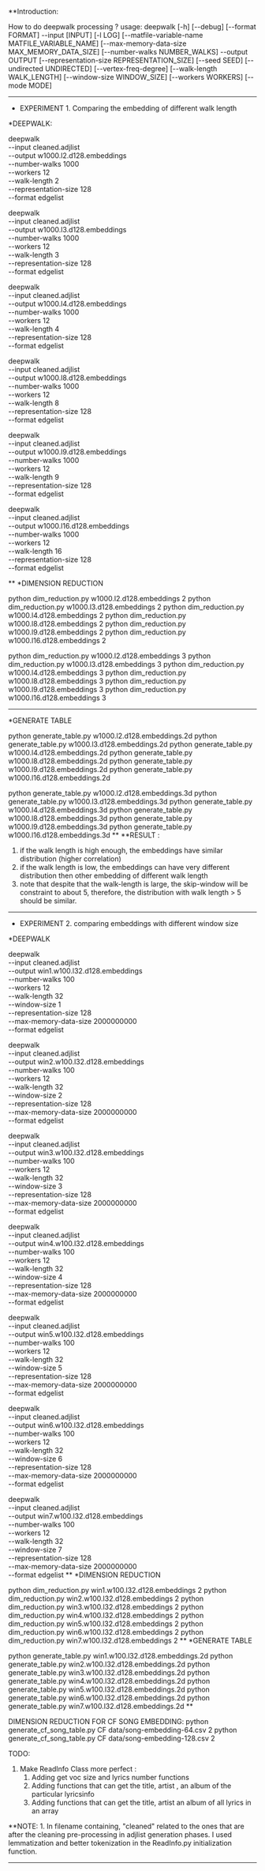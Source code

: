 **Introduction:

How to do deepwalk processing ?
usage: deepwalk [-h] [--debug] [--format FORMAT] --input [INPUT] [-l LOG]
                [--matfile-variable-name MATFILE_VARIABLE_NAME]
                [--max-memory-data-size MAX_MEMORY_DATA_SIZE]
                [--number-walks NUMBER_WALKS] --output OUTPUT
                [--representation-size REPRESENTATION_SIZE] [--seed SEED]
                [--undirected UNDIRECTED] [--vertex-freq-degree]
                [--walk-length WALK_LENGTH] [--window-size WINDOW_SIZE]
                [--workers WORKERS] [--mode MODE]
***
* EXPERIMENT 1.  Comparing the embedding of different walk length

*DEEPWALK:

deepwalk \
  --input cleaned.adjlist \
  --output w1000.l2.d128.embeddings \
  --number-walks 1000 \
  --workers 12 \
  --walk-length 2 \
  --representation-size 128 \
  --format edgelist

deepwalk \
  --input cleaned.adjlist \
  --output w1000.l3.d128.embeddings \
  --number-walks 1000 \
  --workers 12 \
  --walk-length 3 \
  --representation-size 128 \
  --format edgelist

deepwalk \
  --input cleaned.adjlist \
  --output w1000.l4.d128.embeddings \
  --number-walks 1000 \
  --workers 12 \
  --walk-length 4 \
  --representation-size 128 \
  --format edgelist


deepwalk \
  --input cleaned.adjlist \
  --output w1000.l8.d128.embeddings \
  --number-walks 1000 \
  --workers 12 \
  --walk-length 8 \
  --representation-size 128 \
  --format edgelist

deepwalk \
  --input cleaned.adjlist \
  --output w1000.l9.d128.embeddings \
  --number-walks 1000 \
  --workers 12 \
  --walk-length 9 \
  --representation-size 128 \
  --format edgelist

deepwalk \
  --input cleaned.adjlist \
  --output w1000.l16.d128.embeddings \
  --number-walks 1000 \
  --workers 12 \
  --walk-length 16 \
  --representation-size 128 \
  --format edgelist  

**
*DIMENSION REDUCTION

python dim_reduction.py w1000.l2.d128.embeddings 2
python dim_reduction.py w1000.l3.d128.embeddings 2
python dim_reduction.py w1000.l4.d128.embeddings 2
python dim_reduction.py w1000.l8.d128.embeddings 2
python dim_reduction.py w1000.l9.d128.embeddings 2
python dim_reduction.py w1000.l16.d128.embeddings 2


python dim_reduction.py w1000.l2.d128.embeddings 3
python dim_reduction.py w1000.l3.d128.embeddings 3
python dim_reduction.py w1000.l4.d128.embeddings 3
python dim_reduction.py w1000.l8.d128.embeddings 3
python dim_reduction.py w1000.l9.d128.embeddings 3
python dim_reduction.py w1000.l16.d128.embeddings 3
***
*GENERATE TABLE

python generate_table.py w1000.l2.d128.embeddings.2d
python generate_table.py w1000.l3.d128.embeddings.2d
python generate_table.py w1000.l4.d128.embeddings.2d
python generate_table.py w1000.l8.d128.embeddings.2d
python generate_table.py w1000.l9.d128.embeddings.2d
python generate_table.py w1000.l16.d128.embeddings.2d

python generate_table.py w1000.l2.d128.embeddings.3d
python generate_table.py w1000.l3.d128.embeddings.3d
python generate_table.py w1000.l4.d128.embeddings.3d
python generate_table.py w1000.l8.d128.embeddings.3d
python generate_table.py w1000.l9.d128.embeddings.3d
python generate_table.py w1000.l16.d128.embeddings.3d
**
**RESULT :
1. if the walk length is high enough, the embeddings have similar distribution (higher correlation)
2. if the walk length is low, the embeddings can have very different distribution then other embedding of different walk length
3. note that despite that the walk-length is large, the skip-window will be constraint to about 5, therefore, the distribution with walk length > 5 should be similar.
***
* EXPERIMENT 2. comparing embeddings with different window size

*DEEPWALK

deepwalk \
  --input cleaned.adjlist \
  --output win1.w100.l32.d128.embeddings \
  --number-walks 100 \
  --workers 12 \
  --walk-length 32 \
  --window-size 1 \
  --representation-size 128 \
  --max-memory-data-size 2000000000 \
  --format edgelist

deepwalk \
  --input cleaned.adjlist \
  --output win2.w100.l32.d128.embeddings \
  --number-walks 100 \
  --workers 12 \
  --walk-length 32 \
  --window-size 2 \
  --representation-size 128 \
  --max-memory-data-size 2000000000 \
  --format edgelist

deepwalk \
  --input cleaned.adjlist \
  --output win3.w100.l32.d128.embeddings \
  --number-walks 100 \
  --workers 12 \
  --walk-length 32 \
  --window-size 3 \
  --representation-size 128 \
  --max-memory-data-size 2000000000 \
  --format edgelist

deepwalk \
--input cleaned.adjlist \
--output win4.w100.l32.d128.embeddings \
--number-walks 100 \
--workers 12 \
--walk-length 32 \
--window-size 4 \
--representation-size 128 \
--max-memory-data-size 2000000000 \
--format edgelist

deepwalk \
--input cleaned.adjlist \
--output win5.w100.l32.d128.embeddings \
--number-walks 100 \
--workers 12 \
--walk-length 32 \
--window-size 5 \
--representation-size 128 \
--max-memory-data-size 2000000000 \
--format edgelist

deepwalk \
--input cleaned.adjlist \
--output win6.w100.l32.d128.embeddings \
--number-walks 100 \
--workers 12 \
--walk-length 32 \
--window-size 6 \
--representation-size 128 \
--max-memory-data-size 2000000000 \
--format edgelist

deepwalk \
--input cleaned.adjlist \
--output win7.w100.l32.d128.embeddings \
--number-walks 100 \
--workers 12 \
--walk-length 32 \
--window-size 7 \
--representation-size 128 \
--max-memory-data-size 2000000000 \
--format edgelist
**
*DIMENSION REDUCTION

python dim_reduction.py win1.w100.l32.d128.embeddings 2
python dim_reduction.py win2.w100.l32.d128.embeddings 2
python dim_reduction.py win3.w100.l32.d128.embeddings 2
python dim_reduction.py win4.w100.l32.d128.embeddings 2
python dim_reduction.py win5.w100.l32.d128.embeddings 2
python dim_reduction.py win6.w100.l32.d128.embeddings 2
python dim_reduction.py win7.w100.l32.d128.embeddings 2
**
*GENERATE TABLE

python generate_table.py win1.w100.l32.d128.embeddings.2d
python generate_table.py win2.w100.l32.d128.embeddings.2d
python generate_table.py win3.w100.l32.d128.embeddings.2d
python generate_table.py win4.w100.l32.d128.embeddings.2d
python generate_table.py win5.w100.l32.d128.embeddings.2d
python generate_table.py win6.w100.l32.d128.embeddings.2d
python generate_table.py win7.w100.l32.d128.embeddings.2d
**

DIMENSION REDUCTION FOR CF SONG EMBEDDING:
python generate_cf_song_table.py CF data/song-embedding-64.csv 2
python generate_cf_song_table.py CF data/song-embedding-128.csv 2

TODO:
1. Make ReadInfo Class more perfect :
    1. Adding get voc size and lyrics number functions
    2. Adding functions that can get the title, artist , an album of the particular lyricsinfo
    3. Adding functions that can get the title, artist an album of all lyrics in an array


**NOTE:
1.
In filename containing, "cleaned" related to the ones that are after the cleaning pre-processing in adjlist generation phases.
I used lemmatization and better tokenization in the ReadInfo.py initialization function.
***
